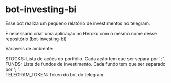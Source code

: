 # bot-investing-bi

Esse bot realiza um pequeno relatório de investimentos no telegram. 

É necessário criar uma aplicação no Heroku com o mesmo nome desse repositório (bot-investing-bi)

Váriaveis de ambiente:

STOCKS: Lista de ações do portfólio. Cada ação tem que ser separa por '; '.<br/>
FUNDS: Lista de fundos de investimento. Cada fundo tem que ser separado por '; '.<br/>
TELEGRAM_TOKEN: Token do bot do telegram.
